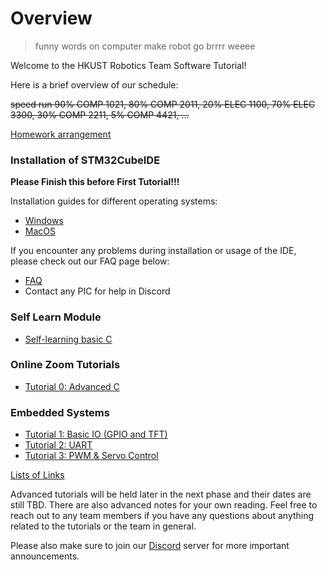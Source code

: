 # Overview

> funny words on computer make robot go brrrr weeee

Welcome to the HKUST Robotics Team Software Tutorial!

Here is a brief overview of our schedule:

~~speed run 90% COMP 1021, 80% COMP 2011, 20% ELEC 1100, 70% ELEC 3300, 30% COMP 2211, 5% COMP 4421, ...~~

<!-- <figure><img src="images/2024-schedule.png" alt=""><figcaption><p>2024 schedule</p></figcaption></figure> -->

[Homework arrangement](Homework-Arrangements.md)

### Installation of STM32CubeIDE

**Please Finish this before First Tutorial!!!**

Installation guides for different operating systems:
* [Windows](installs/stm32_windows.md)
* [MacOS](installs/stm32_macos.md)

If you encounter any problems during installation or usage of the IDE, please check out our FAQ page below:
* [FAQ](installs/stm32_problems.md)
* Contact any PIC for help in Discord

### Self Learn Module
* [Self-learning basic C](tutorial-0-c/self_study/README.md)

### Online Zoom Tutorials
* [Tutorial 0: Advanced C](tutorial-0-c/online-tutorial/README.md)

### Embedded Systems
* [Tutorial 1: Basic IO (GPIO and TFT)](tutorial-1-basic-io/README.md)
* [Tutorial 2: UART](tutorial-2-uart/README.md)
* [Tutorial 3: PWM & Servo Control](tutorial-3-pwm/README.md)

[Lists of Links](SUMMARY.md)

Advanced tutorials will be held later in the next phase and their dates are still TBD. There are also advanced notes for your own reading. Feel free to reach out to any team members if you have any questions about anything related to the tutorials or the team in general.

Please also make sure to join our [Discord](https://discord.gg/C9n55M88c7) server for more important announcements.

